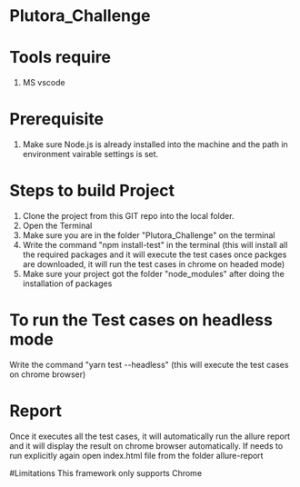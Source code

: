 # Plutora_Challenge

# Tools require

1.  MS vscode

# Prerequisite
1. Make sure Node.js is already installed into the machine and the path in environment vairable settings is set.


# Steps to build Project

1. Clone the project from this GIT repo into the local folder.
2. Open the Terminal
3. Make sure you are in the folder "Plutora_Challenge" on the terminal
4. Write the command "npm install-test" in the terminal (this will install all the required packages and it will execute the test cases once packges are downloaded, it will run the test cases in chrome on headed mode)
5. Make sure your project got the folder "node_modules" after doing the installation of packages

# To run the Test cases on headless mode

Write the command "yarn test --headless" (this will execute the test cases on chrome browser)

# Report
Once it executes all the test cases, it will automatically run the allure report and it will display the result on chrome browser automatically.
If needs to run explicitly again open index.html file from the folder allure-report

#Limitations
This framework only supports Chrome
